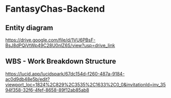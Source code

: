# FantasyChas-Backend

## Entity diagram
https://drive.google.com/file/d/1VU6PBsF-BsJ8dPQjVtWp49C28U0nlZ6S/view?usp=drive_link

## WBS - Work Breakdown Structure
https://lucid.app/lucidspark/67dc154d-f260-487a-9184-ac0d9db48e5b/edit?viewport_loc=1824%2C829%2C3535%2C1633%2C0_0&invitationId=inv_3594f358-32f6-4fef-8658-89f12ab85ab8